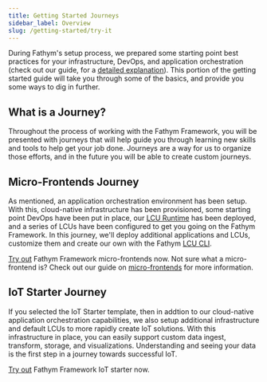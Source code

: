 ```yaml
---
title: Getting Started Journeys
sidebar_label: Overview
slug: /getting-started/try-it
---
```


During Fathym's setup process, we prepared some starting point best practices for your infrastructure, DevOps, and application orchestration (check out our guide, for a [detailed explanation](for-devs/enterprise-setup-explained)).  This portion of the getting started guide will take you through some of the basics, and provide you some ways to dig in further.

<!-- 
Some context on what was setup... DevOps, Azure resources, LCU Runtime, default micro-apps and pre-conifgured microapps

Summarize where we'll start, what we'll accomplish, and where we'll end...

Deafult apps relate to enterprise whitelabeling -->

## What is a Journey?

Throughout the process of working with the Fathym Framework, you will be presented with journeys that will help guide you through learning new skills and tools to help get your job done.  Journeys are a way for us to organize those efforts, and in the future you will be able to create custom journeys.

## Micro-Frontends Journey

As mentioned, an application orchestration environment has been setup.  With this, cloud-native infrastructure has been provisioned, some starting point DevOps have been put in place, our [LCU Runtime](../developers/applications/runtime) has been deployed, and a series of LCUs have been configured to get you going on the Fathym Framework.  In this journey, we'll deploy additional applications and LCUs, customize them and create our own with the Fathym [LCU CLI](../developers/applications/cli).

[Try out](try-it/micro-frontends) Fathym Framework micro-frontends now.  Not sure what a micro-frontend is?  Check out our guide on [micro-frontends](../developers/applications/micro-frontends) for more information.  

## IoT Starter Journey

If you selected the IoT Starter template, then in addtion to our cloud-native application orchestration capabilities, we also setup additional infrastructure and default LCUs to more rapidly create IoT solutions.  With this infrastructure in place, you can easily support custom data ingest, transform, storage, and visualizations.  Understanding and seeing your data is the first step in a journey towards successful IoT.

[Try out](try-it/iot) Fathym Framework IoT starter now.
